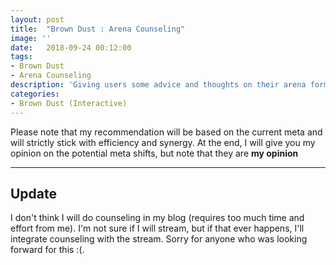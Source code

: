 ```yaml
---
layout: post
title:  "Brown Dust : Arena Counseling"
image: ''
date:   2018-09-24 00:12:00
tags:
- Brown Dust
- Arena Counseling
description: 'Giving users some advice and thoughts on their arena formation'
categories:
- Brown Dust (Interactive)
---
```


Please note that my recommendation will be based on the current meta and will strictly stick with efficiency and synergy. At the end, I will give you my opinion on the potential meta shifts, but note that they are **my opinion**

---

## Update

I don't think I will do counseling in my blog (requires too much time and effort from me). I'm not sure if I will stream, but if that ever happens, I'll integrate counseling with the stream. Sorry for anyone who was looking forward for this :(.
